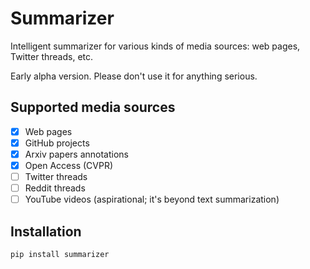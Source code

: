 # Summarizer

Intelligent summarizer for various kinds of media sources: web pages, Twitter threads, etc.

Early alpha version. Please don't use it for anything serious.

## Supported media sources

* [x] Web pages
* [x] GitHub projects
* [x] Arxiv papers annotations
* [x] Open Access (CVPR)
* [ ] Twitter threads
* [ ] Reddit threads
* [ ] YouTube videos (aspirational; it's beyond text summarization)

## Installation

```bash
pip install summarizer
```
